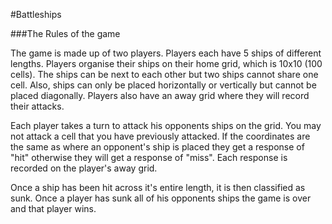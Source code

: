 #Battleships

###The Rules of the game



The game is made up of two players. Players each have 5 ships of different lengths. Players organise their ships on their home grid, which is 10x10 (100 cells). The ships can be next to each other but two ships cannot share one cell. Also, ships can only be placed horizontally or vertically but cannot be placed diagonally. Players also have an away grid where they will record their attacks.

Each player takes a turn to attack his opponents ships on the grid. You may not attack a cell that you have previously attacked. If the coordinates are the same as where an opponent's ship is placed they get a response of "hit" otherwise they will get a response of "miss". Each response is recorded on the player's away grid.

Once a ship has been hit across it's entire length, it is then classified as sunk. Once a player has sunk all of his opponents ships the game is over and that player wins.


